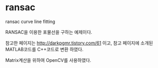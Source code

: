 # ransac
ransac curve line fitting

RANSAC을 이용한 포물선을 구하는 예제이다.

참고한 페이지는 http://darkpgmr.tistory.com/61 이고, 참고 페이지에 소개된 MATLAB코드를 C++코드로 변환 하였다.

Matrix계산을 위하여 OpenCV를 사용하였다.
